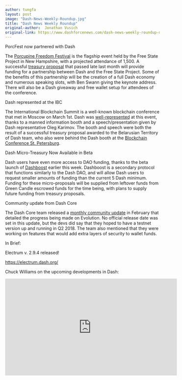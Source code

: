 ```yaml
---
author: tungfa
layout: post
image: "Dash-News-Weekly-Roundup.jpg"
title: "Dash News Weekly Roundup"
original-author:  Jonathan Vusich
original-link: https://www.dashforcenews.com/dash-news-weekly-roundup-march-10-2018/
---
```



PorcFest now partnered with Dash

The [Porcupine Freedom Festival](https://www.dashforcenews.com/dash-sponsors-porcupine-freedom-festival-ben-swann-to-keynote/) is the flagship event held by the Free State Project in New Hampshire, with a projected attendance of 1,500. A successful [treasury proposal](https://www.dashcentral.org/p/porcfest) that passed late last month will provide funding for a partnership between Dash and the Free State Project. Some of the benefits of this partnership will be the creation of a full Dash economy and numerous speaking slots, with Ben Swann giving the keynote address. There will also be a Dash giveaway and free wallet setup for attendees of the conference.

Dash represented at the IBC

The International Blockchain Summit is a well-known blockchain conference that met in Moscow on March 1st. Dash was [well-represented](https://www.dashforcenews.com/dash-at-international-blockchain-summit-in-moscow/) at this event, thanks to a manned information booth and a speech/presentation given by Dash representative Oleg Karimov. The booth and speech were both the result of a successful treasury proposal awarded to the Belarusian Territory of Dash team, who also were behind the Dash booth at the [Blockchain Conference St. Petersburg](https://www.dashforcenews.com/dash-blockchain-conference-saint-petersburg-2018/).

Dash Micro-Treasury Now Available in Beta

Dash users have even more access to DAO funding, thanks to the beta launch of [Dashboost](https://www.dashforcenews.com/dashboost-micro-treasury-system-launches-public-beta/) earlier this week. Dashboost is a secondary protocol that functions similarly to the Dash DAO, and will allow Dash users to request smaller amounts of funding than the current 5 Dash minimum. Funding for these micro-proposals will be supplied from leftover funds from Green Candle escrowed funds for the time being, with plans to supply future funding from treasury proposals.

Community update from Dash Core

The Dash Core team released a [monthly community update](https://www.dashforcenews.com/monthly-community-update-dash-core-team/) in February that detailed the progress being made on Evolution. No official release date was set in this update, but the devs did say that they hoped to have a testnet version up and running in Q2 2018. The team also mentioned that they were working on features that would add extra layers of security to wallet funds.

In Brief:

Electrum v. 2.9.4 released!

<https://electrum.dash.org/>

Chuck Williams on the upcoming developments in Dash:

<iframe width="560" height="315" src="https://www.youtube.com/embed/cc_kwH5I63s" frameborder="0" allow="autoplay; encrypted-media" allowfullscreen></iframe>
